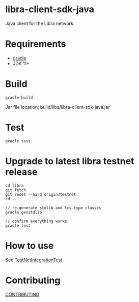 # libra-client-sdk-java

Java client for the Libra network.

# Requirements

* [gradle](https://gradle.org/install/)
* JDK 11+

# Build

```
gradle build
```

Jar file location: build/libs/libra-client-sdk-java.jar

# Test

```
gradle test
```

# Upgrade to latest libra testnet release

```
cd libra
git fetch
git reset --hard origin/testnet
cd ..

// re-generate stdlib and lcs type classes
gradle genstdlib

// confirm everything works
gradle test
```

# How to use

See [TestNetIntegrationTest](../blob/src/test/java/org/libra/librasdk/TestNetIntegrationTest.java)

# Contributing

[CONTRIBUTING](../blob/CONTRIBUTING.md)